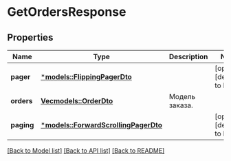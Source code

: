 # GetOrdersResponse

## Properties
Name | Type | Description | Notes
------------ | ------------- | ------------- | -------------
**pager** | [***models::FlippingPagerDto**](FlippingPagerDTO.md) |  | [optional] [default to None]
**orders** | [**Vec<models::OrderDto>**](OrderDTO.md) | Модель заказа.  | 
**paging** | [***models::ForwardScrollingPagerDto**](ForwardScrollingPagerDTO.md) |  | [optional] [default to None]

[[Back to Model list]](../README.md#documentation-for-models) [[Back to API list]](../README.md#documentation-for-api-endpoints) [[Back to README]](../README.md)


